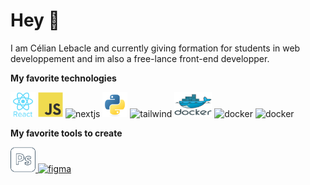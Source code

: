 # Hey 👋

I am Célian Lebacle and currently giving formation for students in web developpement and im also a free-lance front-end developper.

<b>My favorite technologies</b>

<div>
  <img src="https://raw.githubusercontent.com/devicons/devicon/master/icons/react/react-original-wordmark.svg" alt="react" height="40" style="max-width: 100%;"> </a>
  <img src="https://raw.githubusercontent.com/devicons/devicon/master/icons/javascript/javascript-original.svg" alt="javascript" height="40" style="max-width: 100%;">
  <img src="https://img.shields.io/badge/next%20js-000000?style=for-the-badge&logo=nextdotjs&logoColor=white" alt="nextjs"   
   height="40" data-canonical-src="https://cdn.worldvectorlogo.com/logos/nextjs-2.svg" style="max-width: 100%;"> 
  <img src="https://raw.githubusercontent.com/devicons/devicon/master/icons/python/python-original.svg" alt="python" height="40" style="max-width: 100%;"> </a>
  <img src="https://camo.githubusercontent.com/5734d0669fe22ce04a1cb989a156cd32c379875f6bca56d5210c9432824856d9/68747470733a2f2f7777772e766563746f726c6f676f2e7a6f6e652f6c6f676f732f7461696c77696e646373732f7461696c77696e646373732d69636f6e2e737667"     alt="tailwind" height="40" data-canonical-src="https://www.vectorlogo.zone/logos/tailwindcss/tailwindcss-icon.svg" style="max-width: 100%;"> 
  <img src="https://raw.githubusercontent.com/devicons/devicon/master/icons/docker/docker-original-wordmark.svg" alt="docker" width="60" height="40" style="max-width: 100%;"> 
  <img src="https://raw.githubusercontent.com/jmnote/z-icons/master/svg/git.svg" alt="docker" height="40"  style="max-width: 100%;"> 
    <img src="https://img.shields.io/badge/Node%20js-339933?style=for-the-badge&logo=nodedotjs&logoColor=white" alt="docker" height="40" style="max-width: 100%;"> 

  
</div>



<b>My favorite tools to create</b>

<a href="https://www.photoshop.com/en" rel="nofollow"> <img src="https://raw.githubusercontent.com/devicons/devicon/master/icons/photoshop/photoshop-line.svg" alt="photoshop" width="40" height="40" style="max-width: 100%;"> </a>
<a href="https://www.figma.com/" rel="nofollow"> <img src="https://camo.githubusercontent.com/ed93c2b000a76ceaad1503e7eb9356591b885227e82a36a005b9d3498b303ba5/68747470733a2f2f7777772e766563746f726c6f676f2e7a6f6e652f6c6f676f732f6669676d612f6669676d612d69636f6e2e737667" alt="figma" width="40" height="40" data-canonical-src="https://www.vectorlogo.zone/logos/figma/figma-icon.svg" style="max-width: 100%;"> </a>

<!--
**celianlb/celianlb** is a ✨ _special_ ✨ repository because its `README.md` (this file) appears on your GitHub profile.

Here are some ideas to get you started:

- 🔭 I’m currently working on ...
- 🌱 I’m currently learning ...
- 👯 I’m looking to collaborate on ...
- 🤔 I’m looking for help with ...
- 💬 Ask me about ...
- 📫 How to reach me: ...
- 😄 Pronouns: ...
- ⚡ Fun fact: ...
-->
